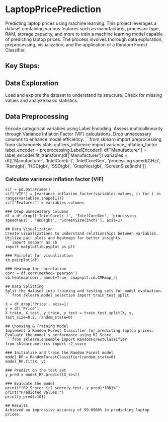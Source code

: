 # LaptopPricePrediction
Predicting laptop prices using machine learning. This project leverages a dataset containing various features such as manufacturer, processor type, RAM, storage capacity, and more to train a machine learning model capable of predicting laptop prices. The process involves thorough data exploration, preprocessing, visualization, and the application of a Random Forest Classifier.

## Key Steps:
## Data Exploration
Load and explore the dataset to understand its structure.
Check for missing values and analyze basic statistics.
## Data Preprocessing
Encode categorical variables using Label Encoding.
Assess multicollinearity through Variance Inflation Factor (VIF) calculations.
Drop unnecessary columns to enhance model efficiency.
            ```from sklearn import preprocessing
                from statsmodels.stats.outliers_influence import variance_inflation_factor
                   label_encoder = preprocessing.LabelEncoder()
                    df['Manufacturer'] = label_encoder.fit_transform(df['Manufacturer'])
                    variables = df[['Manufacturer', 'IntelCore(i-)', 'IntelCoreGen', 'processing speed(GHz)', 'Ram(gb)', 'HDD(gb)', 'SSD(gb)', 'Graphics(gb)', 'ScreenSize(inch)']]
### Calculate variance inflation factor (VIF)
    vif = pd.DataFrame()
    vif['VIF'] = [variance_inflation_factor(variables.values, i) for i in range(variables.shape[1])]
    vif['Features'] = variables.columns
    
    ### Drop unnecessary columns
    df = df.drop(['IntelCore(i-)', 'IntelCoreGen', 'processing speed(GHz)', 'HDD(gb)', 'ScreenSize(inch)'], axis=1)
    
    ## Data Visualization
    Create visualizations to understand relationships between variables.
    Utilize pair plots and heatmaps for better insights.
    ```import seaborn as sb
    import matplotlib.pyplot as plt
    
    ### Pairplot for visualization
    sb.pairplot(df)
    
    ### Heatmap for correlation
    corr = df.corr(method='pearson')
    sb.heatmap(corr, annot=True, cmap=plt.cm.CMRmap_r)
    
    ## Data Splitting
    Split the dataset into training and testing sets for model evaluation.
    ```from sklearn.model_selection import train_test_split
    
    X = df.drop('Price', axis=1)
    y = df['Price']
    X_train, X_test, y_train, y_test = train_test_split(X, y, test_size=0.2, random_state=0)
    
    ## Choosing & Training Model
    Implement a Random Forest Classifier for predicting laptop prices.
    Evaluate the model's performance using R2 Score.
    ```from sklearn.ensemble import RandomForestClassifier
    from sklearn.metrics import r2_score
    
    ### Initialize and train the Random Forest model
    model_RF = RandomForestClassifier(random_state=0)
    model_RF.fit(X, y)
    
    ### Predict on the test set
    y_pred = model_RF.predict(X_test)
    
    ### Evaluate the model
    print(f"R2_Score: {r2_score(y_test, y_pred)*100}%")
    print("Predicted Values:")
    print(y_pred[:10])
    
    ## Results
    Achieved an impressive accuracy of 99.0908% in predicting laptop prices.
